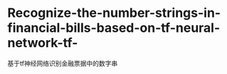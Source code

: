 # Recognize-the-number-strings-in-financial-bills-based-on-tf-neural-network-tf-
基于tf神经网络识别金融票据中的数字串
